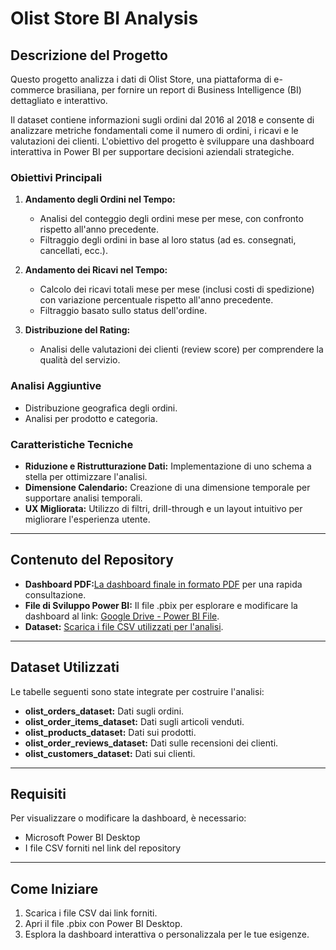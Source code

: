 # Olist Store BI Analysis

## Descrizione del Progetto
Questo progetto analizza i dati di Olist Store, una piattaforma di e-commerce brasiliana, per fornire un report di Business Intelligence (BI) dettagliato e interattivo. 

Il dataset contiene informazioni sugli ordini dal 2016 al 2018 e consente di analizzare metriche fondamentali come il numero di ordini, i ricavi e le valutazioni dei clienti. L'obiettivo del progetto è sviluppare una dashboard interattiva in Power BI per supportare decisioni aziendali strategiche.

### Obiettivi Principali
1. **Andamento degli Ordini nel Tempo:**
   - Analisi del conteggio degli ordini mese per mese, con confronto rispetto all'anno precedente.
   - Filtraggio degli ordini in base al loro status (ad es. consegnati, cancellati, ecc.).

2. **Andamento dei Ricavi nel Tempo:**
   - Calcolo dei ricavi totali mese per mese (inclusi costi di spedizione) con variazione percentuale rispetto all'anno precedente.
   - Filtraggio basato sullo status dell'ordine.

3. **Distribuzione del Rating:**
   - Analisi delle valutazioni dei clienti (review score) per comprendere la qualità del servizio.

### Analisi Aggiuntive
- Distribuzione geografica degli ordini.
- Analisi per prodotto e categoria.

### Caratteristiche Tecniche
- **Riduzione e Ristrutturazione Dati:** Implementazione di uno schema a stella per ottimizzare l'analisi.
- **Dimensione Calendario:** Creazione di una dimensione temporale per supportare analisi temporali.
- **UX Migliorata:** Utilizzo di filtri, drill-through e un layout intuitivo per migliorare l'esperienza utente.

---

## Contenuto del Repository
- **Dashboard PDF:**[La dashboard finale in formato PDF](./Dashboard%20-%20Olist%28E-commerce%29.pdf) per una rapida consultazione.
- **File di Sviluppo Power BI:** Il file .pbix per esplorare e modificare la dashboard al link: [Google Drive - Power BI File](https://drive.google.com/drive/folders/1_PCy1Pd8et0mV0F2cp6sNJh2BT6RPEMX?hl=it).
- **Dataset:** [Scarica i file CSV utilizzati per l'analisi](https://drive.google.com/drive/folders/1_PCy1Pd8et0mV0F2cp6sNJh2BT6RPEMX?hl=it).

---

## Dataset Utilizzati
Le tabelle seguenti sono state integrate per costruire l'analisi:
- **olist_orders_dataset:** Dati sugli ordini.
- **olist_order_items_dataset:** Dati sugli articoli venduti.
- **olist_products_dataset:** Dati sui prodotti.
- **olist_order_reviews_dataset:** Dati sulle recensioni dei clienti.
- **olist_customers_dataset:** Dati sui clienti.

---

## Requisiti
Per visualizzare o modificare la dashboard, è necessario:
- Microsoft Power BI Desktop
- I file CSV forniti nel link del repository

---

## Come Iniziare
1. Scarica i file CSV dai link forniti.
2. Apri il file .pbix con Power BI Desktop.
3. Esplora la dashboard interattiva o personalizzala per le tue esigenze.
